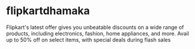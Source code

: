 # flipkartdhamaka
Flipkart's latest offer gives you unbeatable discounts on a wide range of products, including electronics, fashion, home appliances, and more. Avail up to 50% off on select items, with special deals during flash sales
